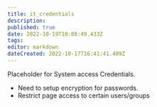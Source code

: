 ```yaml
---
title: it_credentials
description: 
published: true
date: 2022-10-19T10:08:49.433Z
tags: 
editor: markdown
dateCreated: 2022-10-17T16:41:41.409Z
---
```


Placeholder for System access Credentials.

-   Need to setup encryption for passwords.
-   Restrict page access to certain users/groups
